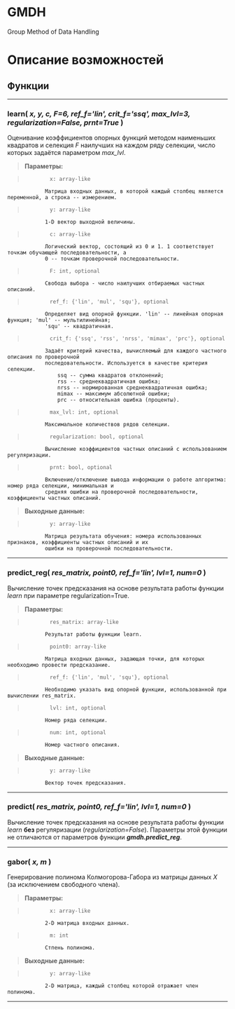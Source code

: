 # GMDH
Group Method of Data Handling

# Описание возможностей

##  Функции

---

### **learn(** *x, y, c, F=6, ref_f='lin', crit_f='ssq', max_lvl=3, regularization=False, prnt=True* **)**

Оценивание коэффициентов опорных функций методом наименьших квадратов и селекция *F* наилучших на каждом 
ряду селекции, число которых задаётся параметром *max_lvl*.

>    **Параметры:** 

>             x: array-like
                Матрица входных данных, в которой каждый столбец является переменной, а строка -- измерением.   
                
>             y: array-like
                1-D вектор выходной величины.
                
>             c: array-like
                Логический вектор, состоящий из 0 и 1. 1 соответствует точкам обучающей последовательности, а
                0 -- точкам проверочной последовательности.
                
>             F: int, optional
                Свобода выбора - число наилучших отбираемых частных описаний.
                
>             ref_f: {'lin', 'mul', 'squ'}, optional
                Определяет вид опорной функции. 'lin' -- линейная опорная функция; 'mul' -- мультилинейная;
                'squ' -- квадратичная.
                
>             crit_f: {'ssq', 'rss', 'nrss', 'mimax', 'prc'}, optional
                Задаёт критерий качества, вычисляемый для каждого частного описания по проверочной 
                последовательности. Используется в качестве критерия селекции.
                    ssq -- сумма квадратов отклонений;
                    rss -- среднеквадратичная ошибка;
                    nrss -- нормированная среднеквадратичная ошибка;
                    mimax -- максимум абсолютной ошибки;
                    prc -- относительная ошибка (проценты).
                
>             max_lvl: int, optional
                Максимальное количествов рядов селекции.
                
>             regularization: bool, optional
                Вычисление коэффициентов частных описаний с использованием регуляризации.
                
>             prnt: bool, optional
                Включение/отключение вывода информации о работе алгоритма: номер ряда селекции, минимальная и 
                средняя ошибки на проверочной последовательности, коэффициенты частных описаний.

>    **Выходные данные:**

>             y: array-like
                Матрица результата обучения: номера использованных признаков, коэффициенты частных описаний и их
                ошибки на проверочной последовательности.
    
---    

### **predict_reg(** *res_matrix, point0, ref_f='lin', lvl=1, num=0* **)**

Вычисление точек предсказания на основе результата работы функции *learn* при параметре regularization=True.

>    **Параметры:**

>             res_matrix: array-like
                Результат работы функции learn.
                
>             point0: array-like
                Матрица входных данных, задающая точки, для которых необходимо провести предсказание.
                
>             ref_f: {'lin', 'mul', 'squ'}, optional
                Необходимо указать вид опорной функции, использованной при вычислении res_matrix.
                
>             lvl: int, optional
                Номер ряда селекции.
                
>             num: int, optional
                Номер частного описания.
                
>    **Выходные данные:**

>             y: array-like
                Вектор точек предсказания.
                
---

### **predict(** *res_matrix, point0, ref_f='lin', lvl=1, num=0* **)**

Вычисление точек предсказания на основе результата работы функции *learn* **без** регуляризации (*regularization=False*). Параметры этой функции не отличаются от параметров функции ***gmdh.predict_reg***.

---

### **gabor(** *x, m* **)**

Генерирование полинома Колмогорова-Габора из матрицы данных $X$ (за исключением свободного члена).

>    **Параметры:**

>             x: array-like
                2-D матрица входных данных.
                
>             m: int
                Стпень полинома.
                    
>    **Выходные данные:**

>             y: array-like
                2-D матрица, каждый столбец которой отражает член полинома.        

---
